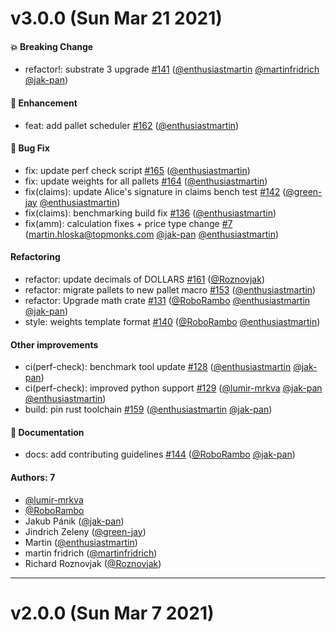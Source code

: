 # v3.0.0 (Sun Mar 21 2021)

#### 💥 Breaking Change

- refactor!: substrate 3 upgrade [#141](https://github.com/galacticcouncil/HydraDX-node/pull/141) ([@enthusiastmartin](https://github.com/enthusiastmartin) [@martinfridrich](https://github.com/martinfridrich) [@jak-pan](https://github.com/jak-pan))

#### 🚀 Enhancement

- feat: add pallet scheduler [#162](https://github.com/galacticcouncil/HydraDX-node/pull/162) ([@enthusiastmartin](https://github.com/enthusiastmartin))

#### 🐛 Bug Fix

- fix: update perf check script [#165](https://github.com/galacticcouncil/HydraDX-node/pull/165) ([@enthusiastmartin](https://github.com/enthusiastmartin))
- fix: update weights for all pallets [#164](https://github.com/galacticcouncil/HydraDX-node/pull/164) ([@enthusiastmartin](https://github.com/enthusiastmartin))
- fix(claims): update Alice's signature in claims bench test [#142](https://github.com/galacticcouncil/HydraDX-node/pull/142) ([@green-jay](https://github.com/green-jay) [@enthusiastmartin](https://github.com/enthusiastmartin))
- fix(claims): benchmarking build fix [#136](https://github.com/galacticcouncil/HydraDX-node/pull/136) ([@enthusiastmartin](https://github.com/enthusiastmartin))
- fix(amm): calculation fixes + price type change [#7](https://github.com/galacticcouncil/HydraDX-node/pull/7) (martin.hloska@topmonks.com [@jak-pan](https://github.com/jak-pan) [@enthusiastmartin](https://github.com/enthusiastmartin))

#### Refactoring

- refactor: update decimals of DOLLARS [#161](https://github.com/galacticcouncil/HydraDX-node/pull/161) ([@Roznovjak](https://github.com/Roznovjak))
- refactor: migrate pallets to new pallet macro [#153](https://github.com/galacticcouncil/HydraDX-node/pull/153) ([@enthusiastmartin](https://github.com/enthusiastmartin))
- refactor: Upgrade math crate [#131](https://github.com/galacticcouncil/HydraDX-node/pull/131) ([@RoboRambo](https://github.com/RoboRambo) [@enthusiastmartin](https://github.com/enthusiastmartin) [@jak-pan](https://github.com/jak-pan))
- style: weights template format [#140](https://github.com/galacticcouncil/HydraDX-node/pull/140) ([@RoboRambo](https://github.com/RoboRambo) [@enthusiastmartin](https://github.com/enthusiastmartin))

#### Other improvements

- ci(perf-check): benchmark tool update [#128](https://github.com/galacticcouncil/HydraDX-node/pull/128) ([@enthusiastmartin](https://github.com/enthusiastmartin) [@jak-pan](https://github.com/jak-pan))
- ci(perf-check): improved python support [#129](https://github.com/galacticcouncil/HydraDX-node/pull/129) ([@lumir-mrkva](https://github.com/lumir-mrkva) [@jak-pan](https://github.com/jak-pan) [@enthusiastmartin](https://github.com/enthusiastmartin))
- build: pin rust toolchain [#159](https://github.com/galacticcouncil/HydraDX-node/pull/159) ([@enthusiastmartin](https://github.com/enthusiastmartin) [@jak-pan](https://github.com/jak-pan))

#### 📝 Documentation

- docs: add contributing guidelines [#144](https://github.com/galacticcouncil/HydraDX-node/pull/144) ([@RoboRambo](https://github.com/RoboRambo) [@jak-pan](https://github.com/jak-pan))

#### Authors: 7

- [@lumir-mrkva](https://github.com/lumir-mrkva)
- [@RoboRambo](https://github.com/RoboRambo)
- Jakub Pánik ([@jak-pan](https://github.com/jak-pan))
- Jindrich Zeleny ([@green-jay](https://github.com/green-jay))
- Martin ([@enthusiastmartin](https://github.com/enthusiastmartin))
- martin fridrich ([@martinfridrich](https://github.com/martinfridrich))
- Richard Roznovjak ([@Roznovjak](https://github.com/Roznovjak))

---

# v2.0.0 (Sun Mar 7 2021)
